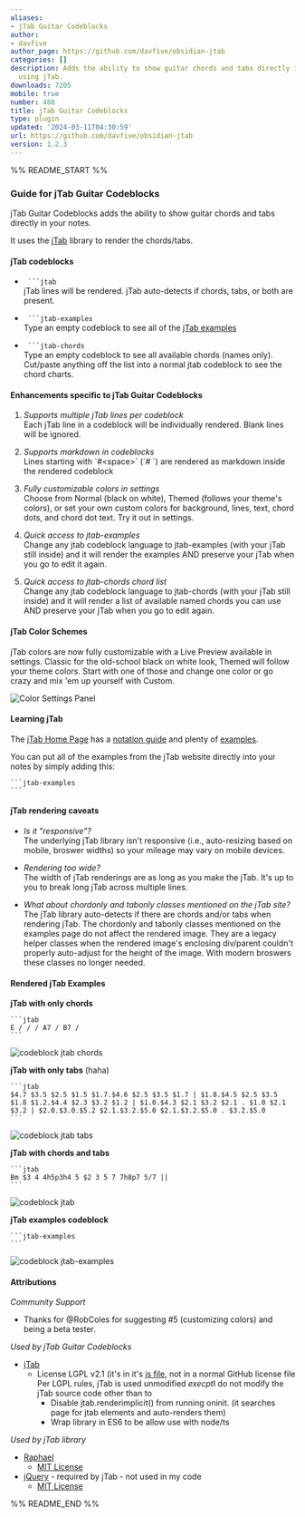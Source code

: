 ```yaml
---
aliases:
- jTab Guitar Codeblocks
author:
- davfive
author_page: https://github.com/davfive/obsidian-jtab
categories: []
description: Adds the ability to show guitar chords and tabs directly in your notes
  using jTab.
downloads: 7205
mobile: true
number: 488
title: jTab Guitar Codeblocks
type: plugin
updated: '2024-03-11T04:30:59'
url: https://github.com/davfive/obsidian-jtab
version: 1.2.3
---
```


%% README_START %%

### Guide for jTab Guitar Codeblocks

jTab Guitar Codeblocks adds the ability to show guitar chords and tabs directly in your notes.

It uses the [jTab](https://jtab.tardate.com/) library to render the chords/tabs.

#### jTab codeblocks

* ```` ```jtab````  
  jTab lines will be rendered. jTab auto-detects if chords, tabs, or both are present.
  
* ```` ```jtab-examples````  
  Type an empty codeblock to see all of the [jTab examples](https://jtab.tardate.com/examples.htm)

* ```` ```jtab-chords````  
  Type an empty codeblock to see all available chords (names only). Cut/paste anything off the list into a normal jtab codeblock to see the chord charts.

#### Enhancements specific to jTab Guitar Codeblocks
1. _Supports multiple jTab lines per codeblock_  
   Each jTab line in a codeblock will be individually rendered. Blank lines will be ignored.

2. _Supports markdown in codeblocks_  
   Lines starting with \`#&lt;space&gt;\` (\`# \`) are rendered as markdown inside the rendered codeblock

3. _Fully customizable colors in settings_  
   Choose from Normal (black on white), Themed (follows your theme's colors), or set your own custom colors for background, lines, text, chord dots, and chord dot text. Try it out in settings.

4. _Quick access to jtab-examples_  
   Change any jtab codeblock language to jtab-examples (with your jTab still inside) and it will render the examples AND preserve your jTab when you go to edit it again.

5. _Quick access to jtab-chords chord list_  
   Change any jtab codeblock language to jtab-chords (with your jTab still inside) and it will render a list of available named chords you can use AND preserve your jTab when you go to edit again.


#### jTab Color Schemes
jTab colors are now fully customizable with a Live Preview available in settings. Classic for the old-school black on white look, Themed will follow your theme colors. Start with one of those and change one color or go crazy and mix 'em up yourself with Custom.

![Color Settings Panel](https://raw.githubusercontent.com/davfive/obsidian-jtab/main/docs/images/settings-colors-panel.jpg)

#### Learning jTab
The [jTab Home Page](https://jtab.tardate.com/) has a [notation guide](https://jtab.tardate.com/index.htm#notation) and plenty of [examples](https://jtab.tardate.com/examples.htm).

You can put all of the examples from the jTab website directly into your notes by simply adding this:
~~~~
```jtab-examples
```
~~~~

#### jTab rendering caveats
* _Is it "responsive"?_  
  The underlying jTab library isn't responsive (i.e., auto-resizing based on mobile, broswer widths) so your mileage may vary on mobile devices.

* _Rendering too wide?_  
  The width of jTab renderings are as long as you make the jTab. It's up to you to break long jTab across multiple lines.

* _What about chordonly and tabonly classes mentioned on the jTab site?_  
  The jTab library auto-detects if there are chords and/or tabs when rendering jTab. The chordonly and tabonly classes mentioned on the examples page do not affect the rendered image. They are a legacy helper classes when the rendered image's enclosing div/parent couldn't properly auto-adjust for the height of the image. With modern broswers these classes no longer needed.

#### Rendered jTab Examples

__jTab with only chords__
~~~~
```jtab
E / / / A7 / B7 /
```
~~~~
![codeblock jtab chords](https://raw.githubusercontent.com/davfive/obsidian-jtab/main/docs/images/codeblock-jtab-chords-only.jpg)

__jTab with only tabs__ (haha)
~~~~
```jtab
$4.7 $3.5 $2.5 $1.5 $1.7.$4.6 $2.5 $3.5 $1.7 | $1.8.$4.5 $2.5 $3.5 $1.8 $1.2.$4.4 $2.3 $3.2 $1.2 | $1.0.$4.3 $2.1 $3.2 $2.1 . $1.0 $2.1 $3.2 | $2.0.$3.0.$5.2 $2.1.$3.2.$5.0 $2.1.$3.2.$5.0 . $3.2.$5.0
```
~~~~
![codeblock jtab tabs](https://raw.githubusercontent.com/davfive/obsidian-jtab/main/docs/images/codeblock-jtab-tab-only.jpg)

__jTab with chords and tabs__
~~~~
```jtab
Bm $3 4 4h5p3h4 5 $2 3 5 7 7h8p7 5/7 ||
```
~~~~
![codeblock jtab](https://raw.githubusercontent.com/davfive/obsidian-jtab/main/docs/images/codeblock-jtab-chords-and-tabs.jpg)

__jTab examples codeblock__
~~~~
```jtab-examples
```
~~~~
![codeblock jtab-examples](https://raw.githubusercontent.com/davfive/obsidian-jtab/main/docs/images/codeblock-jtab-examples.jpg)
	
#### Attributions

_Community Support_
* Thanks for @RobColes for suggesting #5 (customizing colors) and being a beta tester.

_Used by jTab Guitar Codeblocks_
* [jTab](https://jtab.tardate.com/)
  * License LGPL v2.1 (it's in it's [js file](https://github.com/tardate/jtab/blob/master/javascripts/jtab.js), not in a normal GitHub license file
  	Per LGPL rules, jTab is used unmodified *execpt*I do not modify the jTab source code other than to
	* Disable jtab.renderimplicit() from running oninit. (it searches page for jtab elements and auto-renders them)
	* Wrap library in ES6 to be allow use with node/ts

_Used by jTab library_
* [Raphael](https://github.com/DmitryBaranovskiy/raphael)
  * [MIT License](https://github.com/DmitryBaranovskiy/raphael/blob/master/license.txt)
* [jQuery](https://jquery.com/) - required by jTab - not used in my code
  * [MIT License](https://github.com/jquery/jquery/blob/main/LICENSE.txt)



%% README_END %%
